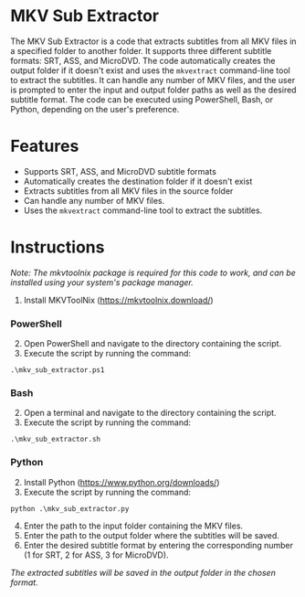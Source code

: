 # MKV Sub Extractor

The MKV Sub Extractor is a code that extracts subtitles from all MKV files in a specified folder to another folder. It supports three different subtitle formats: SRT, ASS, and MicroDVD. The code automatically creates the output folder if it doesn't exist and uses the `mkvextract` command-line tool to extract the subtitles. It can handle any number of MKV files, and the user is prompted to enter the input and output folder paths as well as the desired subtitle format. The code can be executed using PowerShell, Bash, or Python, depending on the user's preference.

# Features

- Supports SRT, ASS, and MicroDVD subtitle formats
- Automatically creates the destination folder if it doesn't exist
- Extracts subtitles from all MKV files in the source folder
- Can handle any number of MKV files.
- Uses the `mkvextract` command-line tool to extract the subtitles.

# Instructions
_Note: The mkvtoolnix package is required for this code to work, and can be installed using your system's package manager._
1. Install MKVToolNix (https://mkvtoolnix.download/)

### PowerShell
2. Open PowerShell and navigate to the directory containing the script.
3. Execute the script by running the command:
```
.\mkv_sub_extractor.ps1
```
### Bash
2. Open a terminal and navigate to the directory containing the script.
3. Execute the script by running the command:
```
.\mkv_sub_extractor.sh
```
### Python
2. Install Python (https://www.python.org/downloads/)
3. Execute the script by running the command:
```
python .\mkv_sub_extractor.py
```

4. Enter the path to the input folder containing the MKV files.
5. Enter the path to the output folder where the subtitles will be saved.
6. Enter the desired subtitle format by entering the corresponding number (1 for SRT, 2 for ASS, 3 for MicroDVD).

_The extracted subtitles will be saved in the output folder in the chosen format._
